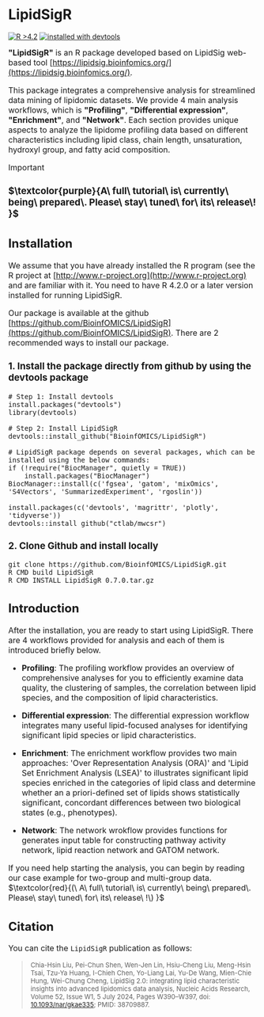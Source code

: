 # LipidSigR
<!-- badges: start -->
[![R >4.2](https://img.shields.io/badge/R-%3E4.2-success.svg)](https://www.r-project.org/) 
<a href='#devtools'>![installed with devtools](https://img.shields.io/badge/installed%20with-devtools-blueviolet.svg)</a>
<!-- badges: end -->

<font size=3> **"LipidSigR"** is an R package developed based on LipidSig web-based tool 
[https://lipidsig.bioinfomics.org/](https://lipidsig.bioinfomics.org/). 

This package integrates a comprehensive analysis for streamlined data mining of 
lipidomic datasets. We provide 4 main analysis workflows, which is 
**"Profiling"**, **"Differential expression"**, **"Enrichment"**, and 
**"Network"**. Each section provides unique aspects to analyze the lipidome 
profiling data based on different characteristics including lipid class, 
chain length, unsaturation, hydroxyl group, and fatty acid composition.

> [!IMPORTANT]
> ### $\textcolor{purple}{A\ full\ tutorial\ is\ currently\ being\ prepared\. Please\ stay\ tuned\ for\ its\ release\!  }$

## Installation
We assume that you have already installed the R program (see the R project at 
[http://www.r-project.org](http://www.r-project.org)  and are familiar with it. 
You need to have R 4.2.0 or a later version installed for running LipidSigR.

Our package is available at the github 
[https://github.com/BioinfOMICS/LipidSigR](https://github.com/BioinfOMICS/LipidSigR). 
There are 2 recommended ways to install our package.

### 1. Install the package directly from github by using the devtools package
```(r)
# Step 1: Install devtools
install.packages("devtools")
library(devtools)

# Step 2: Install LipidSigR
devtools::install_github("BioinfOMICS/LipidSigR")

# LipidSigR package depends on several packages, which can be installed using the below commands:
if (!require("BiocManager", quietly = TRUE))
    install.packages("BiocManager")
BiocManager::install(c('fgsea', 'gatom', 'mixOmics', 'S4Vectors', 'SummarizedExperiment', 'rgoslin'))

install.packages(c('devtools', 'magrittr', 'plotly', 'tidyverse'))
devtools::install_github("ctlab/mwcsr")
```

### 2. Clone Github and install locally
```(r)
git clone https://github.com/BioinfOMICS/LipidSigR.git
R CMD build LipidSigR
R CMD INSTALL LipidSigR_0.7.0.tar.gz
```
## Introduction
<font size=3> After the installation, you are ready to start using LipidSigR. There are 4 
workflows provided for analysis and each of them is introduced briefly below. 

* **Profiling**: The profiling workflow provides an overview of comprehensive 
analyses for you to efficiently examine data quality, the clustering of samples, 
the correlation between lipid species, and the composition of lipid characteristics.

* **Differential expression**: The differential expression workflow integrates 
many useful lipid-focused analyses for identifying significant lipid species or 
lipid characteristics.

* **Enrichment**: The enrichment workflow provides two main approaches: 
'Over Representation Analysis (ORA)' and 'Lipid Set Enrichment Analysis (LSEA)' 
to illustrates significant lipid species enriched in the categories of lipid 
class and determine whether an a priori-defined set of lipids shows 
statistically significant, concordant differences between two biological states 
(e.g., phenotypes).

* **Network**: The network wrokflow provides functions for generates input table 
for constructing pathway activity network, lipid reaction network and GATOM network.

If you need help starting the analysis, you can begin by reading our case 
example for two-group and multi-group data.
$\textcolor{red}{(\ A\ full\ tutorial\ is\ currently\ being\ prepared\. Please\ stay\ tuned\ for\ its\ release\ !\) }$

## Citation
<font size=3> You can cite the `LipidSigR` publication as follows:

> <font size=2> Chia-Hsin Liu, Pei-Chun Shen, Wen-Jen Lin, Hsiu-Cheng Liu, Meng-Hsin Tsai, 
Tzu-Ya Huang, I-Chieh Chen, Yo-Liang Lai, Yu-De Wang, Mien-Chie Hung, Wei-Chung Cheng, 
LipidSig 2.0: integrating lipid characteristic insights into advanced lipidomics data analysis, 
Nucleic Acids Research, Volume 52, Issue W1, 5 July 2024, Pages W390–W397, 
doi: [10.1093/nar/gkae335](https://doi.org/10.1093/nar/gkae335); PMID: 38709887.
